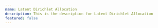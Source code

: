 ```yaml
---
name: Latent Dirichlet Allocation
description: This is the description for Latent Dirichlet Allocation
featured: false
---
```

